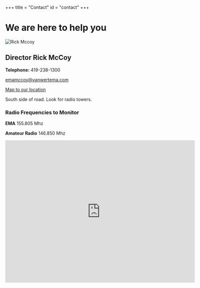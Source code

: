 +++
title = "Contact"
id = "contact"
+++

# We are here to help you

![Rick Mccoy](/img/Rick.jpg)
## Director Rick McCoy

**Telephone:** 419-238-1300

emamccoy@vanwertema.com


[Map to our location](https://www.google.com/maps/@40.8709968,-84.5653038,335m/data=!3m1!1e3!5m1!1e4)

South side of road. Look for radio towers.

### Radio Frequencies to Monitor

**EMA** 155.805 Mhz

**Amateur Radio** 146.850 Mhz


<iframe src="https://www.google.com/maps/embed?pb=!1m21!1m12!1m3!1d3369.408930028033!2d-84.56329159395656!3d40.87153505199313!2m3!1f0!2f0!3f0!3m2!1i1024!2i768!4f13.1!4m6!3e6!4m0!4m3!3m2!1d40.8704435!2d-84.564948!5e1!3m2!1sen!2sus!4v1659415456816!5m2!1sen!2sus" width="600" height="450" style="border:0;" allowfullscreen="" loading="lazy" referrerpolicy="no-referrer-when-downgrade"></iframe>
